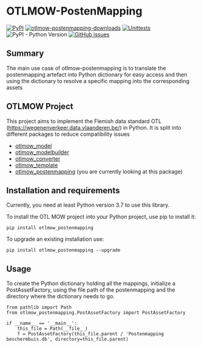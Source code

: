# OTLMOW-PostenMapping
[![PyPI](https://img.shields.io/pypi/v/otlmow-postenmapping?label=latest%20release)](https://pypi.org/project/otlmow-postenmapping/)
[![otlmow-postenmapping-downloads](https://img.shields.io/pypi/dm/otlmow-postenmapping)](https://pypi.org/project/otlmow-model/)
[![Unittests](https://github.com/davidvlaminck/OTLMOW-Postenmapping/actions/workflows/unittest.yml/badge.svg)](https://github.com/davidvlaminck/OTLMOW-PostenMapping/actions/workflows/unittest.yml)
![PyPI - Python Version](https://img.shields.io/pypi/pyversions/otlmow-postenmapping)
[![GitHub issues](https://img.shields.io/github/issues/davidvlaminck/OTLMOW-PostenMapping)](https://github.com/davidvlaminck/OTLMOW-PostenMapping/issues)

## Summary
The main use case of otlmow-postenmapping is to translate the postenmapping artefact into Python dictionary for easy access and then using the dictionary to resolve a specific mapping into the corresponding assets

## OTLMOW Project 
This project aims to implement the Flemish data standard OTL (https://wegenenverkeer.data.vlaanderen.be/) in Python.
It is split into different packages to reduce compatibility issues
- [otlmow_model](https://github.com/davidvlaminck/OTLMOW-Model)
- [otlmow_modelbuilder](https://github.com/davidvlaminck/OTLMOW-ModelBuilder)
- [otlmow_converter](https://github.com/davidvlaminck/OTLMOW-Converter) 
- [otlmow_template](https://github.com/davidvlaminck/OTLMOW-Template) 
- [otlmow_postenmapping](https://github.com/davidvlaminck/OTLMOW-PostenMapping) (you are currently looking at this package)


## Installation and requirements
Currently, you need at least Python version 3.7 to use this library.

To install the OTL MOW project into your Python project, use pip to install it:
``` 
pip install otlmow_postenmapping
```
To upgrade an existing installation use:
``` 
pip install otlmow_postenmapping --upgrade
```

## Usage
To create the Python dictionary holding all the mappings, initialize a PostAssetFactory, using the file path of the postenmapping and the directory where the dictionary needs to go.
``` 
from pathlib import Path
from otlmow_postenmapping.PostAssetFactory import PostAssetFactory

if __name__ == '__main__':
    this_file = Path(__file__)
    f = PostAssetFactory(this_file.parent / 'Postenmapping beschermbuis.db', directory=this_file.parent)
``` 

